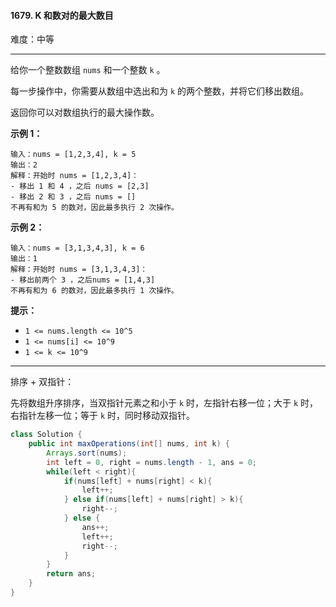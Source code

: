 #### 1679. K 和数对的最大数目

难度：中等

---

给你一个整数数组 `nums` 和一个整数 `k` 。

每一步操作中，你需要从数组中选出和为 `k` 的两个整数，并将它们移出数组。

返回你可以对数组执行的最大操作数。

 **示例 1：** 

```
输入：nums = [1,2,3,4], k = 5
输出：2
解释：开始时 nums = [1,2,3,4]：
- 移出 1 和 4 ，之后 nums = [2,3]
- 移出 2 和 3 ，之后 nums = []
不再有和为 5 的数对，因此最多执行 2 次操作。
```

 **示例 2：** 

```
输入：nums = [3,1,3,4,3], k = 6
输出：1
解释：开始时 nums = [3,1,3,4,3]：
- 移出前两个 3 ，之后nums = [1,4,3]
不再有和为 6 的数对，因此最多执行 1 次操作。
```

 **提示：** 

*   `1 <= nums.length <= 10^5`
*   `1 <= nums[i] <= 10^9`
*   `1 <= k <= 10^9`

---

排序 + 双指针：

先将数组升序排序，当双指针元素之和小于 `k` 时，左指针右移一位；大于 `k` 时，右指针左移一位；等于 `k` 时，同时移动双指针。

```Java
class Solution {
    public int maxOperations(int[] nums, int k) {
        Arrays.sort(nums);
        int left = 0, right = nums.length - 1, ans = 0;
        while(left < right){
            if(nums[left] + nums[right] < k){
                left++;
            } else if(nums[left] + nums[right] > k){
                right--;
            } else {
                ans++;
                left++;
                right--;
            }
        }
        return ans;
    }
}
```